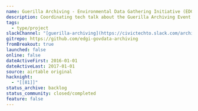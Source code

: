 ```yaml
---
name: Guerilla Archiving - Environmental Data Gathering Initiative (EDGI)
description: Coordinating tech talk about the Guerilla Archiving Event to support Internet Archive's End of Term harvesting project.
tags:
  - type/project
slackChannel: "[guerilla-archiving](https://civictechto.slack.com/archives/C3BMND03V)"
gitrepo: https://github.com/edgi-govdata-archiving
fromBreakout: true
launched: false
online: false
dateActiveFirst: 2016-01-01
dateActiveLast: 2017-01-01
source: airtable original
hacknight:
  - "[[81]]"
status_archive: backlog
status_community: closed/completed
feature: false
---
```

